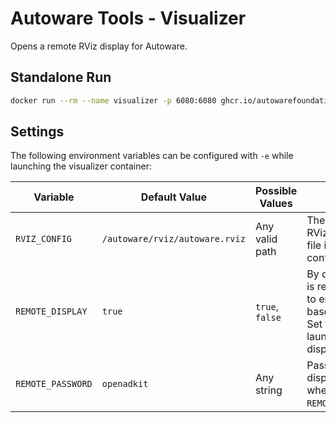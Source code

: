 # Autoware Tools - Visualizer

Opens a remote RViz display for Autoware.

## Standalone Run

```bash
docker run --rm --name visualizer -p 6080:6080 ghcr.io/autowarefoundation/autoware-tools:visualizer
```

## Settings

The following environment variables can be configured with `-e` while launching the visualizer container:

| Variable          | Default Value                  | Possible Values | Description                                                                                                                              |
| ----------------- | ------------------------------ | --------------- | ---------------------------------------------------------------------------------------------------------------------------------------- |
| `RVIZ_CONFIG`     | `/autoware/rviz/autoware.rviz` | Any valid path  | The full path to the RViz configuration file inside the container                                                                        |
| `REMOTE_DISPLAY`  | `true`                         | `true`, `false` | By default, the rviz2 is redirected to a URL to enable browser-based visualization. Set this to `false` to launch a local rviz2 display. |
| `REMOTE_PASSWORD` | `openadkit`                    | Any string      | Password for remote display (only used when `REMOTE_DISPLAY=true`)                                                                       |

